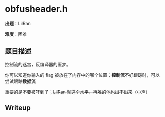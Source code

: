 # obfusheader.h

**出题**：LilRan

**难度**：困难

## 题目描述

控制流的迷宫，反编译器的噩梦。

你可以知道你输入的 flag 被放在了内存中的哪个位置；**控制流**不好跟踪时，可以尝试跟踪**数据流**

重要的是不要被吓到了；~~LilRan 就这个水平，再难的他也出不出来~~（小声）

## Writeup

